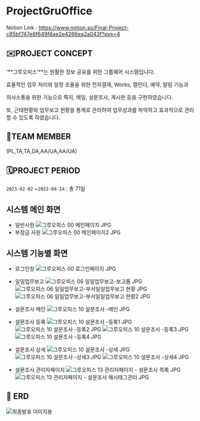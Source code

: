 # ProjectGruOffice

Notion Link : https://www.notion.so/Final-Project-c85bf747e8f649f4ae2e4266ea2a043f?pvs=4
## ✉️PROJECT CONCEPT

‘**그루오피스’**는 원활한 정보 공유를 위한 
그룹웨어 시스템입니다. 

효율적인 업무 처리와 일정 조율을 위한 
전자결재, Works, 캘린더, 예약, 알림 기능과 

의사소통을 위한 기능으로 
쪽지, 메일, 설문조사, 게시판 등을 구현하였습니다. 

또, 근태현황와 업무보고 현황을 통계로 관리하여
업무성과를 파악하고 효과적으로 관리할 수 있도록 하였습니다.

## 🧙TEAM MEMBER
(PL,TA,TA,DA,AA/UA,AA/UA)

## 🗓️PROJECT PERIOD

`2023-02-02` ~`2022-04-14` :  총 71일


## 시스템 메인 화면
- 일반사원
![그루오피스  00 메인페이지 JPG](https://user-images.githubusercontent.com/110898315/232223987-fe9301cb-ad72-4353-9a88-dc7c27ab5bb9.jpg)
- 부장급 사원
![그루오피스  00 메인페이지2 JPG](https://user-images.githubusercontent.com/110898315/232224141-b3e7167d-186d-45b5-977c-efcee726f87c.jpg)


## 시스템 기능별 화면
- 로그인창
![그루오피스  00 로그인페이지 JPG](https://user-images.githubusercontent.com/110898315/232224045-ccf1401e-7742-4b52-8066-1001cd797f26.jpg)
- 일일업무보고
![그루오피스  06 일일업무보고-보고폼 JPG](https://user-images.githubusercontent.com/110898315/232224192-be95c401-f376-4fe1-b7c7-c19b7bc92a05.jpg)
![그루오피스  06 일일업무보고-부서일일업무보고 현황 JPG](https://user-images.githubusercontent.com/110898315/232224230-f911906a-78f4-4be4-a91c-449bd5a3821f.jpg)
![그루오피스  06 일일업무보고-부서일일업무보고 현황2 JPG](https://user-images.githubusercontent.com/110898315/232224393-8679996f-c164-42a8-9c7e-dc4597099566.jpg)


- 설문조사 메인
![그루오피스  10 설문조사 -메인 JPG](https://user-images.githubusercontent.com/110898315/232224660-ffe0238d-4448-467d-b033-eb598a7db731.jpg)

- 설문조사 등록
![그루오피스  10 설문조사 -등록1 JPG](https://user-images.githubusercontent.com/110898315/232224618-0c41bcdb-665f-415f-805a-110ca9faad04.jpg)
![그루오피스  10 설문조사 -등록2 JPG](https://user-images.githubusercontent.com/110898315/232224622-148dd48a-1bd2-4d0d-8025-7a54cd7263c8.jpg)
![그루오피스  10 설문조사 -등록3 JPG](https://user-images.githubusercontent.com/110898315/232224627-e52e0db6-85c8-4ca9-b6ed-8aefccf9c4e3.jpg)
![그루오피스  10 설문조사 -등록4 JPG](https://user-images.githubusercontent.com/110898315/232224641-1699ff6e-538a-415d-9780-8a09db1435dd.jpg)

- 설문조사 상세
![그루오피스  10 설문조사 -상세 JPG](https://user-images.githubusercontent.com/110898315/232224678-420c380a-c472-4010-838a-c431b12e13db.jpg)
![그루오피스  10 설문조사 -상세3 JPG](https://user-images.githubusercontent.com/110898315/232224683-f0267bcd-5dc8-4674-b276-dc1aebe16ca7.jpg)
![그루오피스  10 설문조사 -상세4 JPG](https://user-images.githubusercontent.com/110898315/232224685-f2dba7d5-d14b-4c72-9456-623482b9e21a.jpg)

- 설문조사 관리자페이지
![그루오피스  13 관리자페이지 - 설문조사 목록 JPG](https://user-images.githubusercontent.com/110898315/232224691-d526ec7a-609a-4065-9365-c28a2ae3d671.jpg)
![그루오피스  13 관리자페이지 - 설문조사 해시태그관리 JPG](https://user-images.githubusercontent.com/110898315/232224695-b2f45b47-4e60-4195-9996-f47f9fcc853f.jpg)

## 🧮 ERD
![최종발표 이미지용](https://user-images.githubusercontent.com/110898315/232224832-8b1fdc29-b1b2-4c82-a02a-9c00737592c8.png)



